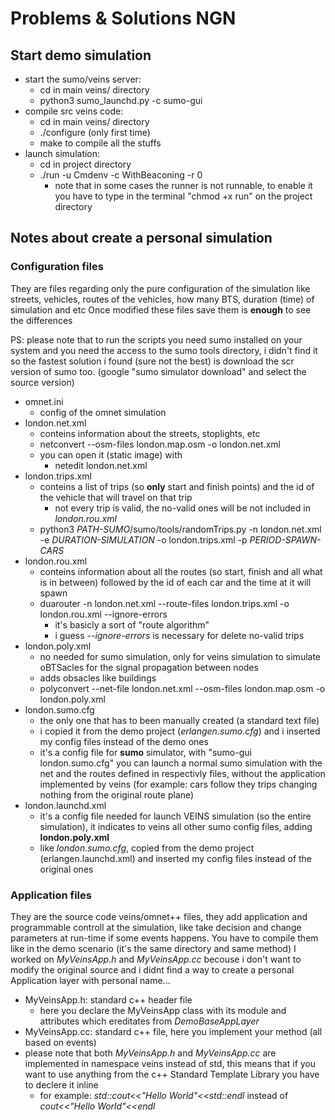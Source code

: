 ﻿# Problems & Solutions NGN

## Start demo simulation
* start the sumo/veins server:
	* cd in main veins/ directory
	* python3 sumo_launchd.py -c sumo-gui
* compile src veins code:
	* cd in main veins/ directory
	* ./configure (only first time)
	* make to compile all the stuffs
* launch simulation:
	* cd in project directory
	* ./run -u Cmdenv -c WithBeaconing -r 0
		* note that in some cases the runner is not runnable, to enable it you have to type in the terminal "chmod +x run" on the project directory
## Notes about create a personal simulation
### Configuration files
They are files regarding only the pure configuration of the simulation like streets, vehicles, routes of the vehicles, how many BTS, duration (time) of simulation and etc
Once modified these files save them is **enough** to see the differences

PS: please note that to run the scripts you need sumo installed on your system and you need the access to the sumo tools directory, i didn't find it so the fastest solution i found (sure not the best) is download the scr version of sumo too. (google "sumo simulator download" and select the source version)

* omnet.ini
	* config of the omnet simulation
* london.net.xml 
	* conteins information about the streets, stoplights, etc
	* netconvert --osm-files london.map.osm -o london.net.xml
	* you can open it (static image) with
		* netedit london.net.xml  
* london.trips.xml
	* conteins a list of trips (so **only** start and finish points) and the id of the vehicle that will travel on that trip
		* not every trip is valid, the no-valid ones will be not included in *london.rou.xml*
	* python3 *PATH-SUMO*/sumo/tools/randomTrips.py -n london.net.xml -e *DURATION-SIMULATION* -o london.trips.xml -p *PERIOD-SPAWN-CARS*
* london.rou.xml
	* conteins information about all the routes (so start, finish and all what is in between) followed by the id of each car and the time at it will spawn 
	* duarouter -n london.net.xml --route-files london.trips.xml -o london.rou.xml --ignore-errors
		* it's basicly a sort of "route algorithm"
		* i guess *--ignore-errors* is necessary for delete no-valid trips
* london.poly.xml
	* no needed for sumo simulation, only for veins simulation to simulate oBTSacles for the signal propagation between nodes
	* adds obsacles like buildings
	* polyconvert --net-file london.net.xml --osm-files london.map.osm -o london.poly.xml
* london.sumo.cfg
	* the only one that has to been manually created (a standard text file) 
	* i copied it from the demo project (*erlangen.sumo.cfg*) and i inserted my config files instead of the demo ones
	* it's a config file for **sumo** simulator, with "sumo-gui london.sumo.cfg" you can launch a normal sumo simulation with the net and the routes defined in respectivly files, without the application implemented by veins (for example: cars follow they trips changing nothing from the original route plane) 
* london.launchd.xml
	* it's a config file needed for launch VEINS simulation (so the entire simulation), it indicates to veins all other sumo config files, adding  **london.poly.xml** 
	* like *london.sumo.cfg*, copied from the demo project (erlangen.launchd.xml) and inserted my config files instead of the original ones

### Application files
They are the source code veins/omnet++ files, they add application and programmable controll at the simulation, like take decision and change parameters at run-time if some events happens.
You have to compile them like in the demo scenario (it's the same directory and same method)
I worked on *MyVeinsApp.h* and *MyVeinsApp.cc* becouse i don't want to modify the original source and i didnt find a way to create a personal Application layer with personal name...
* MyVeinsApp.h: standard c++ header file
	* here you declare the MyVeinsApp class with its module and attributes which ereditates from *DemoBaseAppLayer* 
* MyVeinsApp.cc: standard c++ file, here you implement your method (all based on events)
* please note that both *MyVeinsApp.h* and *MyVeinsApp.cc* are implemented in namespace veins instead of std, this means that if you want to use anything from the c++ Standard Template Library you have to declere it inline
	* for example: *std::cout<<"Hello World"<<std::endl* instead of *cout<<"Hello World"<<endl*


